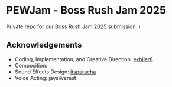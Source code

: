 
# PEWJam - Boss Rush Jam 2025

Private repo for our Boss Rush Jam 2025 submission :)


## Acknowledgements

 - Coding, Implementation, and Creative Direction: [exhiler8](https://github.com/ExHilEr8)
 - Composition: 
 - Sound Effects Design: [itsparacha](https://shahzaibparacha95.wixsite.com/itsparacha)
 - Voice Acting: jaysilverest

